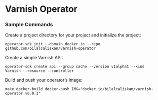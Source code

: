 # Varnish Operator

### Sample Commands
Create a project directory for your project and initialize the project:
```shell
operator-sdk init --domain docker.io --repo github.com/bilalcaliskan/varnish-operator
```

Create a simple Varnish API:
```shell
operator-sdk create api --group cache --version v1alpha1 --kind Varnish --resource --controller
```

Build and push your operator’s image:
```shell
make docker-build docker-push IMG="docker.io/bilalcaliskan/varnish-operator:v0.0.1"
```